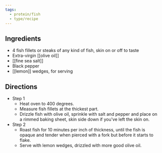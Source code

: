 ```yaml
---
tags:
  - protein/fish
  - type/recipe
---
```


## Ingredients	
- 4 fish fillets or steaks of any kind of fish, skin on or off to taste
- Extra-virgin [[olive oil]]
- [[fine sea salt]]
- Black pepper
- [[lemon]] wedges, for serving

## Directions
- Step 1
	- Heat oven to 400 degrees.
	- Measure fish fillets at the thickest part.
	- Drizzle fish with olive oil, sprinkle with salt and pepper and place on a rimmed baking sheet, skin side down if you've left the skin on.
- Step 2
	- Roast fish for 10 minutes per inch of thickness, until the fish is opaque and tender when pierced with a fork but before it starts to flake.
	- Serve with lemon wedges, drizzled with more good olive oil.